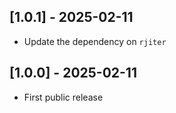## [1.0.1] - 2025-02-11

- Update the dependency on `rjiter`


## [1.0.0] - 2025-02-11

- First public release
